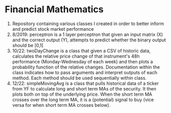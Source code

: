 # Financial Mathematics 

1) Repository containing various classes I created in order to better inform and predict stock market performance 
2) 8/2019: perceptron is a 1 layer perceptron that given an input matrix (X) and the correct output (Y), attempts 
    to predict whether the binary output should be [0,1] 
3) 10/22: twoDayChange is a class that given a CSV of historic data, calculates the relative price change of that 
    instrument's 48h performance (Monday-Wednesday of each week) and then plots a probability function of the 
    relative changes. Documentation within the class indicates how to pass arguments and interpret outputs of each 
    method. Each method should be used sequentially within class. 
4) 12/22: simpleMovingAvg is a class that pulls historical data of a ticker from YF to calculate long and short 
    term MAs of the security. It then plots both on top of the underlying price. When the short term MA crosses 
    over the long term MA, it is a (potential) signal to buy (vice versa for when short term MA crosses below). 
